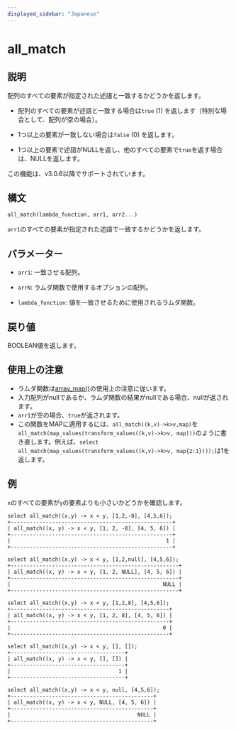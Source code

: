 ```yaml
---
displayed_sidebar: "Japanese"
---
```


# all_match

## 説明

配列のすべての要素が指定された述語と一致するかどうかを返します。

- 配列のすべての要素が述語と一致する場合は`true` (1) を返します（特別な場合として、配列が空の場合）。

- 1つ以上の要素が一致しない場合は`false` (0) を返します。

- 1つ以上の要素で述語がNULLを返し、他のすべての要素で`true`を返す場合は、NULLを返します。

この機能は、v3.0.6以降でサポートされています。

## 構文

```Haskell
all_match(lambda_function, arr1, arr2...)
```

`arr1`のすべての要素が指定された述語で一致するかどうかを返します。

## パラメーター

- `arr1`: 一致させる配列。

- `arrN`: ラムダ関数で使用するオプションの配列。

- `lambda_function`: 値を一致させるために使用されるラムダ関数。

## 戻り値

BOOLEAN値を返します。

## 使用上の注意

- ラムダ関数は[array_map()](array_map.md)の使用上の注意に従います。
- 入力配列がnullであるか、ラムダ関数の結果がnullである場合、nullが返されます。
- `arr1`が空の場合、`true`が返されます。
- この関数をMAPに適用するには、`all_match((k,v)->k>v,map)`を`all_match(map_values(transform_values((k,v)->k>v, map)))`のように書き直します。例えば、`select all_match(map_values(transform_values((k,v)->k>v, map{2:1})));`は1を返します。

## 例

`x`のすべての要素が`y`の要素よりも小さいかどうかを確認します。

```Plain
select all_match((x,y) -> x < y, [1,2,-8], [4,5,6]);
+---------------------------------------------------+
| all_match((x, y) -> x < y, [1, 2, -8], [4, 5, 6]) |
+---------------------------------------------------+
|                                                 1 |
+---------------------------------------------------+

select all_match((x,y) -> x < y, [1,2,null], [4,5,6]);
+-----------------------------------------------------+
| all_match((x, y) -> x < y, [1, 2, NULL], [4, 5, 6]) |
+-----------------------------------------------------+
|                                                NULL |
+-----------------------------------------------------+

select all_match((x,y) -> x < y, [1,2,8], [4,5,6]);
+--------------------------------------------------+
| all_match((x, y) -> x < y, [1, 2, 8], [4, 5, 6]) |
+--------------------------------------------------+
|                                                0 |
+--------------------------------------------------+

select all_match((x,y) -> x < y, [], []);
+------------------------------------+
| all_match((x, y) -> x < y, [], []) |
+------------------------------------+
|                                  1 |
+------------------------------------+

select all_match((x,y) -> x < y, null, [4,5,6]);
+---------------------------------------------+
| all_match((x, y) -> x < y, NULL, [4, 5, 6]) |
+---------------------------------------------+
|                                        NULL |
+---------------------------------------------+
```
